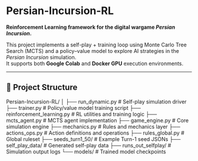 # Persian-Incursion-RL

**Reinforcement Learning framework for the digital wargame _Persian Incursion_.**

This project implements a self-play + training loop using Monte Carlo Tree Search (MCTS) and a policy–value model to explore AI strategies in the _Persian Incursion_ simulation.  
It supports both **Google Colab** and **Docker GPU** execution environments.

---

## 📁 Project Structure
Persian-Incursion-RL/
│
├── run_dynamic.py # Self-play simulation driver
├── trainer.py # Policy/value model training script
├── reinforcement_learning.py # RL utilities and training logic
├── mcts_agent.py # MCTS agent implementation
├── game_engine.py # Core simulation engine
├── mechanics.py # Rules and mechanics layer
├── actions_ops.py # Action definitions and operations
├── rules_global.py # Global ruleset
├── seeds_turn1_50/ # Example Turn-1 seed JSONs
├── self_play_data/ # Generated self-play data
├── runs_out_selfplay/ # Simulation output logs
└── models/ # Trained model checkpoints
